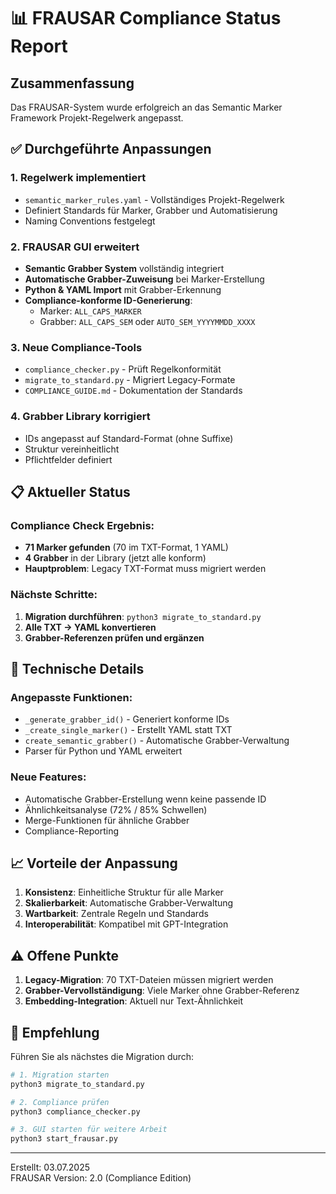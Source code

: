 # 📊 FRAUSAR Compliance Status Report

## Zusammenfassung

Das FRAUSAR-System wurde erfolgreich an das Semantic Marker Framework Projekt-Regelwerk angepasst.

## ✅ Durchgeführte Anpassungen

### 1. **Regelwerk implementiert**
- `semantic_marker_rules.yaml` - Vollständiges Projekt-Regelwerk
- Definiert Standards für Marker, Grabber und Automatisierung
- Naming Conventions festgelegt

### 2. **FRAUSAR GUI erweitert**
- **Semantic Grabber System** vollständig integriert
- **Automatische Grabber-Zuweisung** bei Marker-Erstellung
- **Python & YAML Import** mit Grabber-Erkennung
- **Compliance-konforme ID-Generierung**:
  - Marker: `ALL_CAPS_MARKER`
  - Grabber: `ALL_CAPS_SEM` oder `AUTO_SEM_YYYYMMDD_XXXX`

### 3. **Neue Compliance-Tools**
- `compliance_checker.py` - Prüft Regelkonformität
- `migrate_to_standard.py` - Migriert Legacy-Formate
- `COMPLIANCE_GUIDE.md` - Dokumentation der Standards

### 4. **Grabber Library korrigiert**
- IDs angepasst auf Standard-Format (ohne Suffixe)
- Struktur vereinheitlicht
- Pflichtfelder definiert

## 📋 Aktueller Status

### Compliance Check Ergebnis:
- **71 Marker gefunden** (70 im TXT-Format, 1 YAML)
- **4 Grabber** in der Library (jetzt alle konform)
- **Hauptproblem**: Legacy TXT-Format muss migriert werden

### Nächste Schritte:
1. **Migration durchführen**: `python3 migrate_to_standard.py`
2. **Alle TXT → YAML konvertieren**
3. **Grabber-Referenzen prüfen und ergänzen**

## 🔧 Technische Details

### Angepasste Funktionen:
- `_generate_grabber_id()` - Generiert konforme IDs
- `_create_single_marker()` - Erstellt YAML statt TXT
- `create_semantic_grabber()` - Automatische Grabber-Verwaltung
- Parser für Python und YAML erweitert

### Neue Features:
- Automatische Grabber-Erstellung wenn keine passende ID
- Ähnlichkeitsanalyse (72% / 85% Schwellen)
- Merge-Funktionen für ähnliche Grabber
- Compliance-Reporting

## 📈 Vorteile der Anpassung

1. **Konsistenz**: Einheitliche Struktur für alle Marker
2. **Skalierbarkeit**: Automatische Grabber-Verwaltung
3. **Wartbarkeit**: Zentrale Regeln und Standards
4. **Interoperabilität**: Kompatibel mit GPT-Integration

## ⚠️ Offene Punkte

1. **Legacy-Migration**: 70 TXT-Dateien müssen migriert werden
2. **Grabber-Vervollständigung**: Viele Marker ohne Grabber-Referenz
3. **Embedding-Integration**: Aktuell nur Text-Ähnlichkeit

## 🚀 Empfehlung

Führen Sie als nächstes die Migration durch:

```bash
# 1. Migration starten
python3 migrate_to_standard.py

# 2. Compliance prüfen
python3 compliance_checker.py

# 3. GUI starten für weitere Arbeit
python3 start_frausar.py
```

---

Erstellt: 03.07.2025  
FRAUSAR Version: 2.0 (Compliance Edition) 